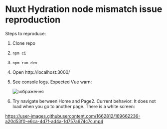 # Nuxt Hydration node mismatch issue reproduction

Steps to reproduce:
1. Clone repo
2. `npm ci`
3. `npm run dev`
4. Open http://localhost:3000/
5. See console logs. Expected Vue warn:
   
   ![зображення](https://user-images.githubusercontent.com/1662812/169662039-2c8965e7-c471-402f-bf9d-bbc7021a034a.png)
6. Try navigate berween Home and Page2. Current behavior: It does not load when you go to another page. There is a white screen:

https://user-images.githubusercontent.com/1662812/169662236-a20d53f0-e6ca-4d7f-ad4a-1d757a674c7c.mp4

